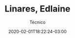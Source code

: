 ---
title: "Linares, Edlaine"
date: 2020-02-01T18:22:24-03:00
name: Edlaine Linares
subtitle: Técnico
picture: img/team/female.png
student: false
support: true
main: false
actual: true
weight: 2
lattes: http://buscatextual.cnpq.br/buscatextual/visualizacv.do?id=K4795722J2
researchgate: https://www.researchgate.net/profile/Edlaine_Linares
---